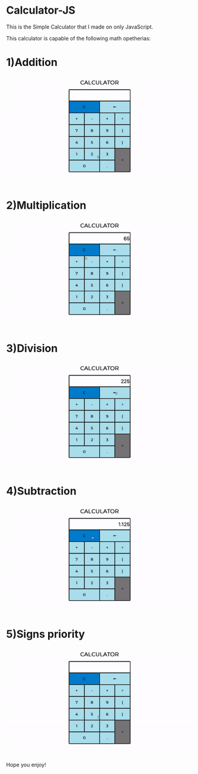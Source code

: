 # Calculator-JS
This is the Simple Calculator that I made on only JavaScript.

This calculator is capable of the following math opetherias:

# 1)Addition
 
![](https://github.com/danil4905/Calculator-JS/blob/master/Screen/1.gif)

# 2)Multiplication

![](https://github.com/danil4905/Calculator-JS/blob/master/Screen/2.gif)

# 3)Division

![](https://github.com/danil4905/Calculator-JS/blob/master/Screen/3.gif)

# 4)Subtraction

![](https://github.com/danil4905/Calculator-JS/blob/master/Screen/4.gif)

# 5)Signs priority

![](https://github.com/danil4905/Calculator-JS/blob/master/Screen/5.gif)

Hope you enjoy!
